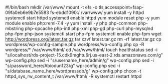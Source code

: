 #!/bin/bash
mkdir /var/www/
mount -t efs -o tls,accesspoint=fsap-09fa0eb6e9b7e5583 fs-ebdd1090:/ /var/www/
yum install -y httpd 
systemctl start httpd
systemctl enable httpd
yum module reset php -y
yum module enable php:remi-7.4 -y
yum install -y php php-common php-mbstring php-opcache php-intl php-xml php-gd php-curl php-mysqlnd php-fpm php-json
systemctl start php-fpm
systemctl enable php-fpm
wget http://wordpress.org/latest.tar.gz
tar xzvf latest.tar.gz
rm -rf latest.tar.gz
cp wordpress/wp-config-sample.php wordpress/wp-config.php
cp -R wordpress/* /var/www/html/
cd /var/www/html/
touch healthstatus
sed -i "s/localhost/rds-project-15.cdk9mghtu6rj.us-east-2.rds.amazonaws.com/g" wp-config.php 
sed -i "s/username_here/admin/g" wp-config.php 
sed -i "s/password_here/Abiodun123/g" wp-config.php 
sed -i "s/database_name_here/wordpressdb/g" wp-config.php 
chcon -t httpd_sys_rw_content_t /var/www/html/ -R
systemctl restart httpd